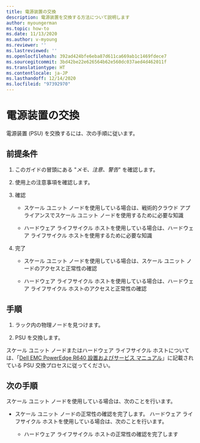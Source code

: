 ```yaml
---
title: 電源装置の交換
description: 電源装置を交換する方法について説明します
author: myoungerman
ms.topic: how-to
ms.date: 11/13/2020
ms.author: v-myoung
ms.reviewer: ''
ms.lastreviewed: ''
ms.openlocfilehash: 392ad424bfe6eba87d611ca669ab1c1469fdece7
ms.sourcegitcommit: 3bd42be22e626564b62e560dc037aed4d462011f
ms.translationtype: HT
ms.contentlocale: ja-JP
ms.lasthandoff: 12/14/2020
ms.locfileid: "97392970"
---
```

# <a name="replacing-a-power-supply-unit"></a>電源装置の交換

電源装置 (PSU) を交換するには、次の手順に従います。

## <a name="prerequisites"></a>前提条件

1.  このガイドの冒頭にある "*メモ、注意、警告*" を確認します。

2.  使用上の注意事項を確認します。

3.  確認

    -   スケール ユニット ノードを使用している場合は、戦術的クラウド アプライアンスでスケール ユニット ノードを使用するために必要な知識

    -   ハードウェア ライフサイクル ホストを使用している場合は、ハードウェア ライフサイクル ホストを使用するために必要な知識

4.  完了

    -   スケール ユニット ノードを使用している場合は、スケール ユニット ノードのアクセスと正常性の確認

    -   ハードウェア ライフサイクル ホストを使用している場合は、ハードウェア ライフサイクル ホストのアクセスと正常性の確認

## <a name="steps"></a>手順

1.  ラック内の物理ノードを見つけます。

2.  PSU を交換します。

スケール ユニット ノードまたはハードウェア ライフサイクル ホストについては、「[Dell EMC PowerEdge R640 設置およびサービス マニュアル](https://www.dell.com/support/manuals/us/en/04/poweredge-r640/per640_ism_pub/dell-emc-poweredge-r640-overview?guid=guid-f39be9ba-158c-45e3-b8b1-f07bb750d6d4)」に記載されている PSU 交換プロセスに従ってください。

## <a name="next-steps"></a>次の手順

スケール ユニット ノードを使用している場合は、次のことを行います。

-   スケール ユニット ノードの正常性の確認を完了します。 ハードウェア ライフサイクル ホストを使用している場合は、次のことを行います。

    -   ハードウェア ライフサイクル ホストの正常性の確認を完了します
    
